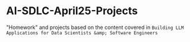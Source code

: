 # AI-SDLC-April25-Projects
"Homework" and projects based on the content covered in `Building LLM Applications for Data Scientists &amp; Software Engineers`
